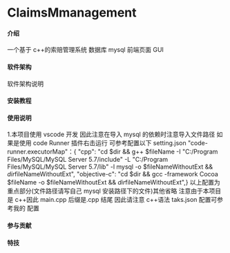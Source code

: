 # ClaimsMmanagement

#### 介绍

一个基于 c++的索赔管理系统
数据库 mysql
前端页面 GUI

#### 软件架构

软件架构说明

#### 安装教程

#### 使用说明

1.本项目使用 vscode 开发
因此注意在导入 mysql 的依赖时注意导入文件路径
如果是使用 code Runner 插件右击运行
可参考配置以下 setting.json
"code-runner.executorMap"：{
"cpp": "cd $dir && g++ $fileName -I \"C:/Program Files/MySQL/MySQL Server 5.7/include\" -L \"C:/Program Files/MySQL/MySQL Server 5.7/lib\" -l mysql  -o  $fileNameWithoutExt && $dir$fileNameWithoutExt",
"objective-c": "cd $dir && gcc -framework Cocoa $fileName -o $fileNameWithoutExt && $dir$fileNameWithoutExt",}
以上配置为重点部分(文件路径请写自己 mysql 安装路径下的文件)其他省略
注意由于本项目是 c++因此 main.cpp 后缀是.cpp 结尾
因此请注意 c++语法
taks.json 配置可参考我的
配置

#### 参与贡献

#### 特技

